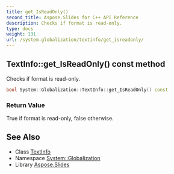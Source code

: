 ```yaml
---
title: get_IsReadOnly()
second_title: Aspose.Slides for C++ API Reference
description: Checks if format is read-only.
type: docs
weight: 131
url: /system.globalization/textinfo/get_isreadonly/
---
```

## TextInfo::get_IsReadOnly() const method


Checks if format is read-only.

```cpp
bool System::Globalization::TextInfo::get_IsReadOnly() const
```


### Return Value

True if format is read-only, false otherwise.

## See Also

* Class [TextInfo](../)
* Namespace [System::Globalization](../../)
* Library [Aspose.Slides](../../../)